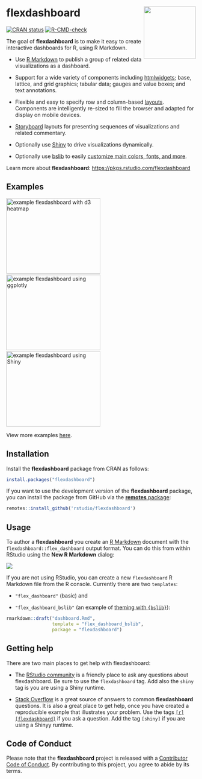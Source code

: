 
<!-- README.md is generated from README.Rmd. Please edit that file -->

# flexdashboard <a href='https://pkgs.rstudio.com/flexdashboard'><img src='man/figures/logo.png' align="right" height="138.5" /></a>

<!-- badges: start -->

[![CRAN
status](https://www.r-pkg.org/badges/version/flexdashboard)](https://CRAN.R-project.org/package=flexdashboard)
[![R-CMD-check](https://github.com/rstudio/flexdashboard/actions/workflows/R-CMD-check.yaml/badge.svg)](https://github.com/rstudio/flexdashboard/actions)
<!-- badges: end -->

The goal of **flexdashboard** is to make it easy to create interactive
dashboards for R, using R Markdown.

- Use [R Markdown](https://rmarkdown.rstudio.com) to publish a group of
  related data visualizations as a dashboard.

- Support for a wide variety of components including
  [htmlwidgets](https://www.htmlwidgets.org); base, lattice, and grid
  graphics; tabular data; gauges and value boxes; and text annotations.

- Flexible and easy to specify row and column-based
  [layouts](https://pkgs.rstudio.com/flexdashboard/articles/layouts.html).
  Components are intelligently re-sized to fill the browser and adapted
  for display on mobile devices.

- [Storyboard](https://pkgs.rstudio.com/flexdashboard/articles/using.html#storyboards-1)
  layouts for presenting sequences of visualizations and related
  commentary.

- Optionally use [Shiny](https://shiny.rstudio.com) to drive
  visualizations dynamically.

- Optionally use [bslib](https://rstudio.github.io/bslib/) to easily
  [customize main colors, fonts, and
  more](https://pkgs.rstudio.com/flexdashboard/articles/theme.html).

Learn more about **flexdashboard**:
<https://pkgs.rstudio.com/flexdashboard>

## Examples

<a href="https://beta.rstudioconnect.com/jjallaire/htmlwidgets-d3heatmap/"><img src="https://pkgs.rstudio.com/flexdashboard/articles/images/htmlwidgets-d3heatmap.png" width=250 height=200 alt="example flexdashboard with d3 heatmap"></img></a>  <a href="https://beta.rstudioconnect.com/jjallaire/htmlwidgets-ggplotly-geoms/"><img src="https://pkgs.rstudio.com/flexdashboard/articles/images/plotly.png" width=250 height=200 alt="example flexdashboard using ggplotly"></img></a>  <a href="https://jjallaire.shinyapps.io/shiny-biclust/"><img src="https://pkgs.rstudio.com/flexdashboard/articles/images/shiny-biclust.png" width=250 height=200 alt="example flexdashboard using Shiny"></img></a>

View more examples
[here](https://pkgs.rstudio.com/flexdashboard/articles/examples.html).

## Installation

Install the **flexdashboard** package from CRAN as follows:

``` r
install.packages("flexdashboard")
```

If you want to use the development version of the **flexdashboard**
package, you can install the package from GitHub via the [**remotes**
package](https://remotes.r-lib.org):

``` r
remotes::install_github('rstudio/flexdashboard')
```

## Usage

To author a **flexdashboard** you create an [R
Markdown](https://rmarkdown.rstudio.com) document with the
`flexdashboard::flex_dashboard` output format. You can do this from
within RStudio using the **New R Markdown** dialog:

![](man/figures/NewRMarkdown.png)

If you are not using RStudio, you can create a new `flexdashboard` R
Markdown file from the R console. Currently there are two `templates`:

- `"flex_dashboard"` (basic) and

- `"flex_dashboard_bslib"` (an example of [theming with
  `{bslib}`](https://pkgs.rstudio.com/flexdashboard/articles/theme.html)):

``` r
rmarkdown::draft("dashboard.Rmd",
                 template = "flex_dashboard_bslib",
                 package = "flexdashboard")
```

## Getting help

There are two main places to get help with flexdashboard:

- The [RStudio
  community](https://community.rstudio.com/tags/c/R-Markdown/10/flexdashboard)
  is a friendly place to ask any questions about flexdashboard. Be sure
  to use the `flexdashboard` tag. Add also the `shiny` tag is you are
  using a Shiny runtime.

- [Stack
  Overflow](https://stackoverflow.com/questions/tagged/flexdashboard) is
  a great source of answers to common **flexdashboard** questions. It is
  also a great place to get help, once you have created a reproducible
  example that illustrates your problem. Use the tags
  [`[r][flexdashboard]`](https://stackoverflow.com/questions/tagged/flexdashboard+r)
  if you ask a question. Add the tag `[shiny]` if you are using a Shinyy
  runtime.

## Code of Conduct

Please note that the **flexdashboard** project is released with a
[Contributor Code of
Conduct](https://pkgs.rstudio.com/flexdashboard/CODE_OF_CONDUCT.html).
By contributing to this project, you agree to abide by its terms.
